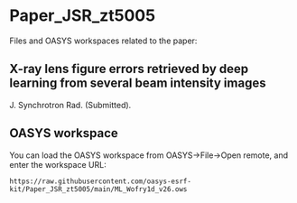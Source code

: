 # Paper_JSR_zt5005

Files and OASYS workspaces related to the paper:


## X-ray lens figure errors retrieved by deep learning from several beam intensity images

J. Synchrotron Rad. (Submitted).


## OASYS workspace
You can load the OASYS workspace from OASYS->File->Open remote, and enter the workspace URL: 
```
https://raw.githubusercontent.com/oasys-esrf-kit/Paper_JSR_zt5005/main/ML_Wofry1d_v26.ows
```

